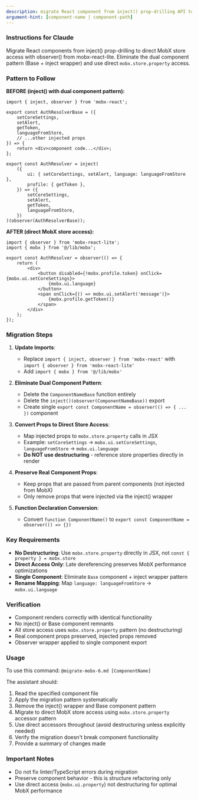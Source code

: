 ```yaml
---
description: migrate React component from inject() prop-drilling API to observer() API from mobx-react-lite
argument-hint: [component-name | component-path]
---
```


### Instructions for Claude

Migrate React components from inject() prop-drilling to direct MobX store access with observer() from mobx-react-lite.
Eliminate the dual component pattern (Base + inject wrapper) and use direct `mobx.store.property` access.

### Pattern to Follow

**BEFORE (inject() with dual component pattern):**

```tsx
import { inject, observer } from 'mobx-react';

export const AuthResolverBase = ({
    setCoreSettings,
    setAlert,
    getToken,
    languageFromStore,
    // ...other injected props
}) => {
    return <div>component code...</div>;
};

export const AuthResolver = inject(
    ({
        ui: { setCoreSettings, setAlert, language: languageFromStore },
        profile: { getToken },
    }) => ({
        setCoreSettings,
        setAlert,
        getToken,
        languageFromStore,
    })
)(observer(AuthResolverBase));
```

**AFTER (direct MobX store access):**

```tsx
import { observer } from 'mobx-react-lite';
import { mobx } from '@/lib/mobx';

export const AuthResolver = observer(() => {
    return (
        <div>
            <button disabled={!mobx.profile.token} onClick={mobx.ui.setCoreSettings}>
                {mobx.ui.language}
            </button>
            <span onClick={() => mobx.ui.setAlert('message')}>
                {mobx.profile.getToken()}
            </span>
        </div>
    );
});
```

### Migration Steps

1. **Update Imports**:
   - Replace `import { inject, observer } from 'mobx-react'` with `import { observer } from 'mobx-react-lite'`
   - Add `import { mobx } from '@/lib/mobx'`

2. **Eliminate Dual Component Pattern**:
   - Delete the `ComponentNameBase` function entirely
   - Delete the `inject()(observer(ComponentNameBase))` export
   - Create single `export const ComponentName = observer(() => { ... })` component

3. **Convert Props to Direct Store Access**:
   - Map injected props to `mobx.store.property` calls in JSX
   - Example: `setCoreSettings` → `mobx.ui.setCoreSettings`, `languageFromStore` → `mobx.ui.language`
   - **Do NOT use destructuring** - reference store properties directly in render

4. **Preserve Real Component Props**:
   - Keep props that are passed from parent components (not injected from MobX)
   - Only remove props that were injected via the inject() wrapper

5. **Function Declaration Conversion**:
   - Convert `function ComponentName()` to `export const ComponentName = observer(() => {})`

### Key Requirements

- **No Destructuring**: Use `mobx.store.property` directly in JSX, not `const { property } = mobx.store`
- **Direct Access Only**: Late dereferencing preserves MobX performance optimizations  
- **Single Component**: Eliminate `Base` component + inject wrapper pattern
- **Rename Mapping**: Map `language: languageFromStore` → `mobx.ui.language`

### Verification

- Component renders correctly with identical functionality
- No inject() or Base component remnants
- All store access uses `mobx.store.property` pattern (no destructuring)
- Real component props preserved, injected props removed
- Observer wrapper applied to single component export

### Usage

To use this command: `@migrate-mobx-6.md [ComponentName]`

The assistant should:

1. Read the specified component file
2. Apply the migration pattern systematically
3. Remove the inject() wrapper and Base component pattern
4. Migrate to direct MobX store access using `mobx.store.property` accessor pattern
5. Use direct accessors throughout (avoid destructuring unless explicitly needed)
6. Verify the migration doesn't break component functionality
7. Provide a summary of changes made

### Important Notes

- Do not fix linter/TypeScript errors during migration
- Preserve component behavior - this is structure refactoring only  
- Use direct access (`mobx.ui.property`) not destructuring for optimal MobX performance
